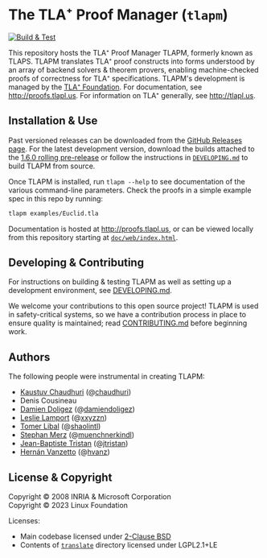 The TLA⁺ Proof Manager (`tlapm`)
================================
[![Build & Test](https://github.com/tlaplus/tlapm/actions/workflows/ci.yml/badge.svg?branch=main)](https://github.com/tlaplus/tlapm/actions/workflows/ci.yml)

This repository hosts the TLA⁺ Proof Manager TLAPM, formerly known as TLAPS.
TLAPM translates TLA⁺ proof constructs into forms understood by an array of backend solvers & theorem provers, enabling machine-checked proofs of correctness for TLA⁺ specifications.
TLAPM's development is managed by the [TLA⁺ Foundation](https://foundation.tlapl.us/).
For documentation, see http://proofs.tlapl.us.
For information on TLA⁺ generally, see http://tlapl.us.

Installation & Use
------------------
Past versioned releases can be downloaded from the [GitHub Releases page](https://github.com/tlaplus/tlapm/releases).
For the latest development version, download the builds attached to the [1.6.0 rolling pre-release](https://github.com/tlaplus/tlapm/releases/tag/1.6.0-pre) or follow the instructions in [`DEVELOPING.md`](DEVELOPING.md) to build TLAPM from source.

Once TLAPM is installed, run `tlapm --help` to see documentation of the various command-line parameters.
Check the proofs in a simple example spec in this repo by running:
```sh
tlapm examples/Euclid.tla
```
Documentation is hosted at http://proofs.tlapl.us, or can be viewed locally from this repository starting at [`doc/web/index.html`](doc/web/index.html).

Developing & Contributing
-------------------------
For instructions on building & testing TLAPM as well as setting up a development environment, see [DEVELOPING.md](DEVELOPING.md).

We welcome your contributions to this open source project!
TLAPM is used in safety-critical systems, so we have a contribution process in place to ensure quality is maintained; read [CONTRIBUTING.md](CONTRIBUTING.md) before beginning work.

Authors
-------
The following people were instrumental in creating TLAPM:
- [Kaustuv Chaudhuri](https://chaudhuri.info/) (@[chaudhuri](https://github.com/chaudhuri))
- Denis Cousineau
- [Damien Doligez](http://cambium.inria.fr/~doligez/) (@[damiendoligez](https://github.com/damiendoligez))
- [Leslie Lamport](https://lamport.azurewebsites.net/) (@[xxyzzn](https://github.com/xxyzzn))
- [Tomer Libal](https://tomer.libal.info/) (@[shaolintl](https://github.com/shaolintl))
- [Stephan Merz](https://members.loria.fr/Stephan.Merz/) (@[muenchnerkindl](https://github.com/muenchnerkindl))
- [Jean-Baptiste Tristan](https://jtristan.github.io/) (@[jtristan](https://github.com/jtristan))
- [Hernán Vanzetto](https://www.cs.yale.edu/homes/vanzetto/) (@[hvanz](https://github.com/hvanz))

License & Copyright
-------------------
Copyright © 2008 INRIA & Microsoft Corporation  
Copyright © 2023 Linux Foundation

Licenses:
- Main codebase licensed under [2-Clause BSD](LICENSE)
- Contents of [`translate`](translate) directory licensed under LGPL2.1+LE

